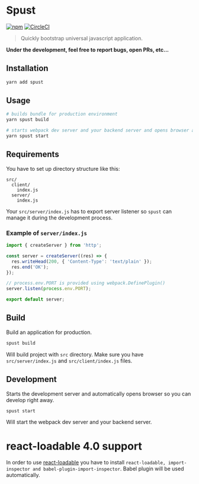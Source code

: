 # Spust

[![npm](https://img.shields.io/npm/v/spust.svg)](https://www.npmjs.com/package/spust)
[![CircleCI](https://circleci.com/gh/michalkvasnicak/spust.svg?style=svg&circle-token=39f82c45c86ac3cd0b5a94f62a1c41919edd86ec)](https://circleci.com/gh/michalkvasnicak/spust)

> Quickly bootstrap universal javascript application.

**Under the development, feel free to report bugs, open PRs, etc...**

## Installation

```sh
yarn add spust
```

## Usage

```sh
# builds bundle for production environment
yarn spust build
```

```sh
# starts webpack dev server and your backend server and opens browser automatically
yarn spust start
```

## Requirements

You have to set up directory structure like this:

```
src/
  client/
    index.js
  server/
    index.js
```

Your `src/server/index.js` has to export server listener so `spust` can manage it during the development process.

### Example of `server/index.js`

```js
import { createServer } from 'http';

const server = createServer((res) => {
  res.writeHead(200, { 'Content-Type': 'text/plain' });
  res.end('OK');
});

// process.env.PORT is provided using webpack.DefinePlugin()
server.listen(process.env.PORT);

export default server;
```

## Build

Build an application for production.

```sh
spust build
```

Will build project with `src` directory. Make sure you have `src/server/index.js` and `src/client/index.js` files.

## Development

Starts the development server and automatically opens browser so you can develop right away.

```sh
spust start
```

Will start the webpack dev server and your backend server.

# react-loadable 4.0 support

In order to use [react-loadable](https://github.com/thejameskyle/react-loadable) you have to install `react-loadable, import-inspector and babel-plugin-import-inspector`. Babel plugin will be used automatically.
